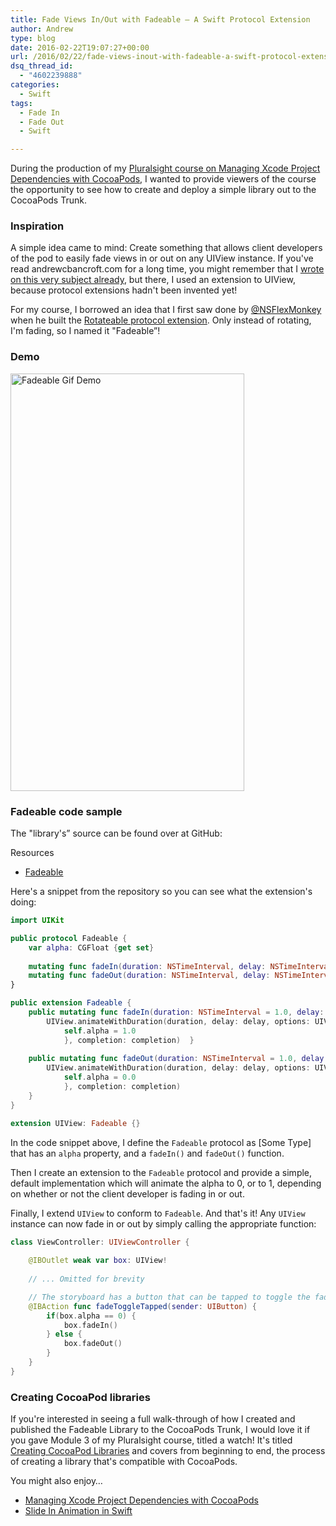 ```yaml
---
title: Fade Views In/Out with Fadeable – A Swift Protocol Extension
author: Andrew
type: blog
date: 2016-02-22T19:07:27+00:00
url: /2016/02/22/fade-views-inout-with-fadeable-a-swift-protocol-extension/
dsq_thread_id:
  - "4602239888"
categories:
  - Swift
tags:
  - Fade In
  - Fade Out
  - Swift

---
```

During the production of my [Pluralsight course on Managing Xcode Project Dependencies with CocoaPods][1], I wanted to provide viewers of the course the opportunity to see how to create and deploy a simple library out to the CocoaPods Trunk.

<a name="inspiration" class="jump-target"></a>

### Inspiration

A simple idea came to mind: Create something that allows client developers of the pod to easily fade views in or out on any UIView instance. If you've read andrewcbancroft.com for a long time, you might remember that I [wrote on this very subject already][2], but there, I used an extension to UIView, because protocol extensions hadn't been invented yet!

For my course, I borrowed an idea that I first saw done by [@NSFlexMonkey][3] when he built the [Rotateable protocol extension][4]. Only instead of rotating, I'm fading, so I named it "Fadeable&#8221;!

<a name="demo" class="jump-target"></a>

### Demo

[<img src="https://www.andrewcbancroft.com/wp-content/uploads/2016/02/fadeable-gif.gif" alt="Fadeable Gif Demo" width="374" height="668" class="alignnone size-full wp-image-12654" />][5]

<a name="sample" class="jump-target"></a>

### Fadeable code sample

The "library's&#8221; source can be found over at GitHub:

<div class="resources">
  <div class="resources-header">
    Resources
  </div>
  
  <ul class="resources-content">
    <li>
      <i class="fab fa-github fa-lg"></i> <a href="https://github.com/andrewcbancroft/Fadeable" title="Fadeable">Fadeable</a>
    </li>
  </ul>
</div>

Here's a snippet from the repository so you can see what the extension's doing:

```swift
import UIKit

public protocol Fadeable {
    var alpha: CGFloat {get set}
    
    mutating func fadeIn(duration: NSTimeInterval, delay: NSTimeInterval, completion: (Bool) -&gt; Void)
    mutating func fadeOut(duration: NSTimeInterval, delay: NSTimeInterval, completion: (Bool) -&gt; Void)
}

public extension Fadeable {
    public mutating func fadeIn(duration: NSTimeInterval = 1.0, delay: NSTimeInterval = 0.0, completion: ((Bool) -&gt; Void) = {(finished: Bool) -&gt; Void in}) {
        UIView.animateWithDuration(duration, delay: delay, options: UIViewAnimationOptions.CurveEaseOut, animations: {
            self.alpha = 1.0
            }, completion: completion)  }
    
    public mutating func fadeOut(duration: NSTimeInterval = 1.0, delay: NSTimeInterval = 0.0, completion: (Bool) -&gt; Void = {(finished: Bool) -&gt; Void in}) {
        UIView.animateWithDuration(duration, delay: delay, options: UIViewAnimationOptions.CurveEaseOut, animations: {
            self.alpha = 0.0
            }, completion: completion)
    }
}

extension UIView: Fadeable {}
```

In the code snippet above, I define the `Fadeable` protocol as [Some Type] that has an `alpha` property, and a `fadeIn()` and `fadeOut()` function.

Then I create an extension to the `Fadeable` protocol and provide a simple, default implementation which will animate the alpha to 0, or to 1, depending on whether or not the client developer is fading in or out.

Finally, I extend `UIView` to conform to `Fadeable`. And that's it! Any `UIView` instance can now fade in or out by simply calling the appropriate function:

```swift
class ViewController: UIViewController {
    
    @IBOutlet weak var box: UIView!
    
    // ... Omitted for brevity   

    // The storyboard has a button that can be tapped to toggle the fade action
    @IBAction func fadeToggleTapped(sender: UIButton) {
        if(box.alpha == 0) {
            box.fadeIn()
        } else {
            box.fadeOut()
        }
    }
}
```

<a name="creating-cocoapod-libraries" class="jump-target"></a>

### Creating CocoaPod libraries

If you're interested in seeing a full walk-through of how I created and published the Fadeable Library to the CocoaPods Trunk, I would love it if you gave Module 3 of my Pluralsight course, titled a watch! It's titled [Creating CocoaPod Libraries][1] and covers from beginning to end, the process of creating a library that's compatible with CocoaPods.

<a name="related" class="jump-target"></a>

<div class="resources">
  <div class="resources-header">
    You might also enjoy&#8230;
  </div>
  
  <ul class="resources-content">
    <li>
      <i class="fa fa-angle-right"></i> <a href="https://www.andrewcbancroft.com/2016/02/03/managing-xcode-project-dependencies-with-cocoapods/" title="Managing Xcode Project Dependencies with CocoaPods">Managing Xcode Project Dependencies with CocoaPods</a>
    </li>
    <li>
      <i class="fa fa-angle-right"></i> <a href="https://www.andrewcbancroft.com/2014/09/24/slide-in-animation-in-swift/" title="Slide In Animation in Swift">Slide In Animation in Swift</a>
    </li>
  </ul>
</div>

<a name="share" class="jump-target"></a>

 [1]: https://www.pluralsight.com/courses/cocoapods-xcode-project-dependencies
 [2]: https://www.andrewcbancroft.com/2014/07/27/fade-in-out-animations-as-class-extensions-with-swift/
 [3]: https://twitter.com/FlexMonkey
 [4]: http://flexmonkey.blogspot.co.uk/2015/10/rotatable-swift-protocol-extension-to.html
 [5]: https://www.andrewcbancroft.com/wp-content/uploads/2016/02/fadeable-gif.gif
